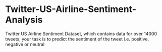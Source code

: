 # Twitter-US-Airline-Sentiment-Analysis
Twitter US Airline Sentiment Dataset, which contains data for over 14000 tweets, your task is to predict the sentiment of the tweet i.e. positive, negative or neutral

